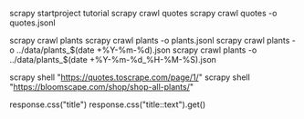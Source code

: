 scrapy startproject tutorial
scrapy crawl quotes
scrapy crawl quotes -o quotes.jsonl

scrapy crawl plants
scrapy crawl plants -o plants.jsonl
scrapy crawl plants -o ../data/plants_$(date +%Y-%m-%d).json
scrapy crawl plants -o ../data/plants_$(date +%Y-%m-%d_%H-%M-%S).json

scrapy shell "https://quotes.toscrape.com/page/1/"
scrapy shell "https://bloomscape.com/shop/shop-all-plants/"

response.css("title")
response.css("title::text").get()
